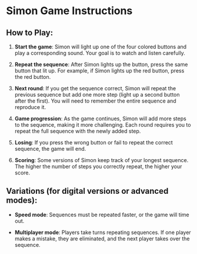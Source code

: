 # Simon Game Instructions

## How to Play:

1. **Start the game**: 
   Simon will light up one of the four colored buttons and play a corresponding sound. Your goal is to watch and listen carefully.
   
2. **Repeat the sequence**: 
   After Simon lights up the button, press the same button that lit up. For example, if Simon lights up the red button, press the red button.

3. **Next round**: 
   If you get the sequence correct, Simon will repeat the previous sequence but add one more step (light up a second button after the first). You will need to remember the entire sequence and reproduce it.

4. **Game progression**: 
   As the game continues, Simon will add more steps to the sequence, making it more challenging. Each round requires you to repeat the full sequence with the newly added step.

5. **Losing**: 
   If you press the wrong button or fail to repeat the correct sequence, the game will end.

6. **Scoring**: 
   Some versions of Simon keep track of your longest sequence. The higher the number of steps you correctly repeat, the higher your score.

## Variations (for digital versions or advanced modes):

- **Speed mode**: Sequences must be repeated faster, or the game will time out.
  
- **Multiplayer mode**: Players take turns repeating sequences. If one player makes a mistake, they are eliminated, and the next player takes over the sequence.
